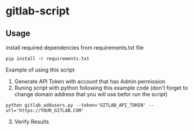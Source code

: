 # gitlab-script

## Usage
install required dependencies from requirements.txt file
```
pip install -r requirements.txt
```
Example of using this script
1. Generate API Token with account that has Admin permission
2. Runing script with python following this example code (don't forget to change domain address that you will use befor run the script)
```
python gitlab_addusers.py --token='GITLAB_API_TOKEN' --url='https://YOUR_GITLAB.COM'
```
3. Verify Results

